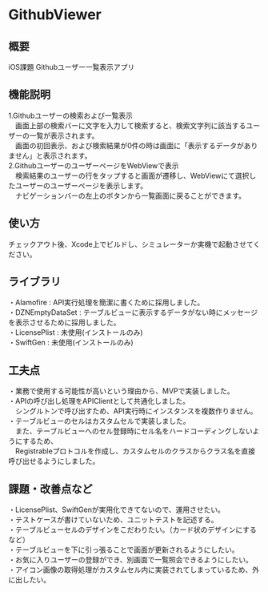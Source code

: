 # GithubViewer

## 概要
iOS課題 Githubユーザー一覧表示アプリ

## 機能説明
1.Githubユーザーの検索および一覧表示  
　画面上部の検索バーに文字を入力して検索すると、検索文字列に該当するユーザーの一覧が表示されます。  
　画面の初回表示、および検索結果が0件の時は画面に「表示するデータがありません」と表示されます。  
2.GithubユーザーのユーザーページをWebViewで表示  
　検索結果のユーザーの行をタップすると画面が遷移し、WebViewにて選択したユーザーのユーザーページを表示します。  
　ナビゲーションバーの左上のボタンから一覧画面に戻ることができます。  

## 使い方
チェックアウト後、Xcode上でビルドし、シミュレーターか実機で起動させてください。  

## ライブラリ
・Alamofire : API実行処理を簡潔に書くために採用しました。  
・DZNEmptyDataSet : テーブルビューに表示するデータがない時にメッセージを表示させるために採用しました。  
・LicensePlist : 未使用(インストールのみ)  
・SwiftGen : 未使用(インストールのみ)  

## 工夫点
・業務で使用する可能性が高いという理由から、MVPで実装しました。  
・APIの呼び出し処理をAPIClientとして共通化しました。  
　シングルトンで呼び出すため、API実行時にインスタンスを複数作りません。  
・テーブルビューのセルはカスタムセルで実装しました。  
　また、テーブルビューへのセル登録時にセル名をハードコーディングしないようにするため、  
　Registrableプロトコルを作成し、カスタムセルのクラスからクラス名を直接呼び出せるようにしました。  

## 課題・改善点など
・LicensePlist、SwiftGenが実用化できてないので、運用させたい。  
・テストケースが書けていないため、ユニットテストを記述する。  
・テーブルビューセルのデザインをこだわりたい。（カード状のデザインにするなど）  
・テーブルビューを下に引っ張ることで画面が更新されるようにしたい。  
・お気に入りユーザーの登録ができ、別画面で一覧照会できるようにしたい。  
・アイコン画像の取得処理がカスタムセル内に実装されてしまっているため、外に出したい。  
